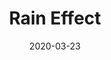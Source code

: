 ---
title: 'Rain Effect'
url: 'https://houkanshan.itch.io/rain-effect'
spoiler: Solo - VFX
cover: './cover.png'
date: 2020-03-23
mp4: './cover.mp4'
webm: './cover.webm'
---